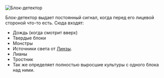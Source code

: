 ![Блок-детектор](block:betterwithmods:detector)

Блок-детектор выдает постоянный сигнал, когда перед его лицевой стороной что-то есть.
Сюда входят:
* Дождь (когда смотрит вверх)
* Твердые блоки
* Монстры  
* Источники света от [Линзы](lens.md).  
* Лианы
* Тростник
* Так же определяет полностью выросшие культуры с одного блока над ними.
 


